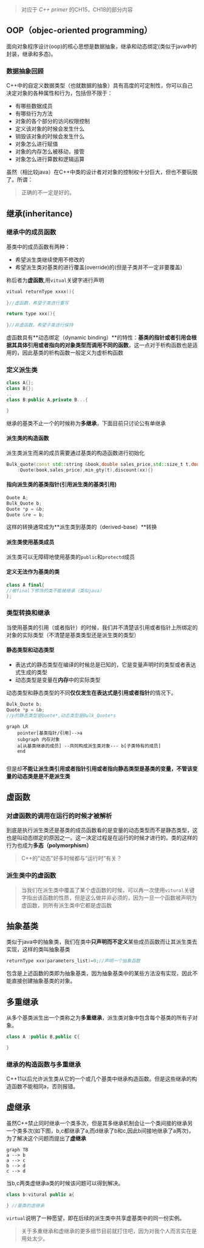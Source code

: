 > 对应于 *C++ primer* 的CH15，CH18的部分内容

## OOP（objec-oriented programming）

面向对象程序设计(oop)的核心思想是数据抽象，继承和动态绑定(类似于java中的封装，继承和多态)。

### 数据抽象回顾

C++中的自定义数据类型（也就数据的抽象）具有高度的可定制性，你可以自己决定对象的各种属性和行为，包括但不限于：

- 有哪些数据成员
- 有哪些行为方法
- 对象的各个部分的访问权限控制
- 定义该对象的时候会发生什么
- 销毁该对象的时候会发生什么
- 对象怎么进行赋值
- 对象的内存怎么被移动，接管
- 对象怎么进行算数和逻辑运算

虽然（相比较java）在C++中类的设计者对对象的控制权十分巨大，但也不要玩脱了。所谓：

> 正确的不一定是好的。


## 继承(inheritance)

### 继承中的成员函数

基类中的成员函数有两种：

- 希望派生类继续使用不修改的
- 希望派生类对基类的进行覆盖(override)的(但是子类并不一定非要覆盖)

称后者为**虚函数**,用`vitual`关键字进行声明

```c++
vitual returnType xxxx(){
    
}//虚函数，希望子类进行重写

return type xxx(){
    
}//非虚函数，希望子类进行保持
```

虚函数具有**动态绑定（dynamic binding）**的特性：**基类的指针或者引用会根据其具体引用或者指向的对象类型而调用不同的函数**，这一点对于析构函数也是适用的，因此基类的析构函数一般定义为虚析构函数

### 定义派生类

```c++
class A{};
class B{};
..
class B:public A,private B...{

}
```

继承的基类不止一个的时候称为**多继承**，下面目前只讨论公有单继承

#### 派生类的构造函数

派生类派生而来的成员需要通过基类的构造函数进行初始化

```c++
Bulk_quote(const std::string &book,double sales_price,std::size_t t,double xx)
    :Quote(book,sales_price),min_gty(t),discount(xx){}
```

#### 指向派生类的基类指针(引用派生类的基类引用)

```c++
Quote A;
Bulk_Quote b;
Quote *p = &b;
Quote &re = b;

```

这样的转换通常成为**派生类到基类的（derived-base）**转换

#### 派生类使用基类成员

派生类可以无障碍地使用基类的`public`和`protectd`成员

#### 定义无法作为基类的类

```c++
class A final{
//被final下修饰的类不能被继承（类似java）
};
```

### 类型转换和继承

当使用基类的引用（或者指针）的时候，我们并不清楚该引用或者指针上所绑定的对象的实际类型（不清楚是基类类型还是派生类的类型）

#### 静态类型和动态类型

- 表达式的静态类型在编译的时候总是已知的，它是变量声明时的类型或者表达式生成的类型
- 动态类型是变量在**内存**中的实际类型

动态类型和静态类型的不同**仅仅发生在表达式是引用或者指针**的情况下。

```c++
Bulk_Quote b;
Quote *p = &b;
//p的静态类型是Quote*,动态类型是Bulk_Quote*s
```

```mermaid
graph LR
    pointer[基类指针/引用]-->a
    subgraph 内存对象
    a[从基类继承的成员] --共同构成派生类对象--- b[子类特有的成员]
    end
  

```



但是却**不能让派生类引用或者指针引用或者指向静态类型是基类的变量，不管该变量的动态类是是不是派生类**


## 虚函数

### 对虚函数的调用在运行的时候才被解析

到底是执行派生类还是基类的成员函数看的是变量的动态类型而不是静态类型，这也是叫动态绑定的原因之一。这一决定过程是在运行的时候才进行的。类的这样的行为也成为**多态（polymorphism）**

> C++的"动态"好多时候都与“运行时”有关？

### 派生类中的虚函数

> 当我们在派生类中覆盖了某个虚函数的时候，可以再一次使用`vitural`关键字指出该函数的性质，但是这么做并非必须的，因为一旦一个函数被声明为虚函数，则所有派生类中它都是虚函数

## 抽象基类

类似于java中的抽象类，我们在类中**只声明而不定义**某些成员函数而让其派生类去实现，这样的类叫抽象基类

```c++
returnType xxx(parameters_list)=0;//声明一个抽象函数
```

包含是上述函数的类即为抽象基类，因为抽象基类中的某些方法没有实现，因此不能直接创建抽象基类的对象。

## 多重继承

从多个基类派生出一个类称之为**多重继承**，派生类对象中包含每个基类的所有子对象。

```C++
class A :public B,public C{

}
```

### 继承的构造函数与多重继承

C++11以后允许派生类从它的一个或几个基类中继承构造函数。但是这些继承的构造函数不能相同a，否则报错。  

## 虚继承

虽然C++禁止同时继承一个类多次，但是其多继承机制会让一个类间接的继承另一个类多次(如下图，b,c都继承了a,而d继承了b和c,因此b间接地继承了a两次)，为了解决这个问题而提出了**虚继承**

```mermaid
graph TB
a --> b
a --> c
b --> d
c --> d

```

当b,c两类虚继承a类的时候该问题可以得到解决。

```c++
class b:vitural public a{

} //基类的虚继承
```

`virtual`说明了一种愿望，即在后续的派生类中共享虚基类中的同一份实例。

> 关于多重继承和虚继承的更多细节目前就打住吧，因为对我个人而言实在是用处太少。